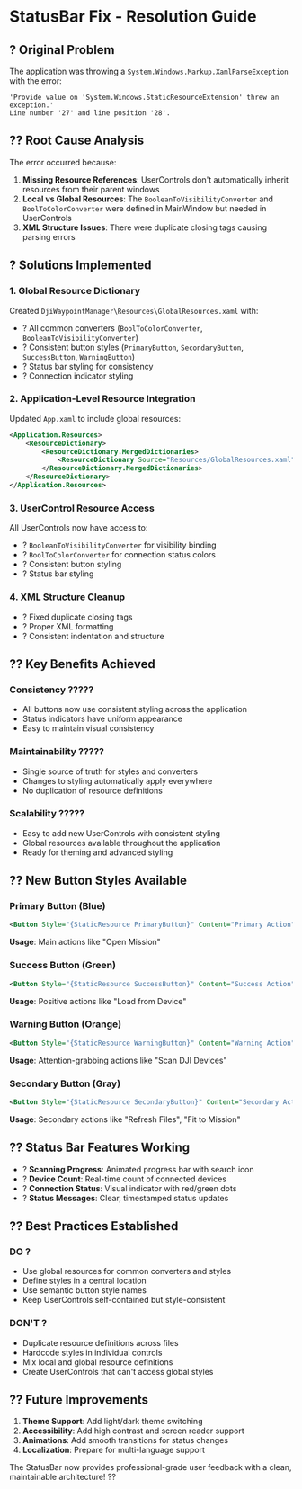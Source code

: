 # StatusBar Fix - Resolution Guide

## ? **Original Problem**

The application was throwing a `System.Windows.Markup.XamlParseException` with the error:
```
'Provide value on 'System.Windows.StaticResourceExtension' threw an exception.' 
Line number '27' and line position '28'.
```

## ?? **Root Cause Analysis**

The error occurred because:

1. **Missing Resource References**: UserControls don't automatically inherit resources from their parent windows
2. **Local vs Global Resources**: The `BooleanToVisibilityConverter` and `BoolToColorConverter` were defined in MainWindow but needed in UserControls
3. **XML Structure Issues**: There were duplicate closing tags causing parsing errors

## ? **Solutions Implemented**

### **1. Global Resource Dictionary**
Created `DjiWaypointManager\Resources\GlobalResources.xaml` with:
- ? All common converters (`BoolToColorConverter`, `BooleanToVisibilityConverter`)
- ? Consistent button styles (`PrimaryButton`, `SecondaryButton`, `SuccessButton`, `WarningButton`)
- ? Status bar styling for consistency
- ? Connection indicator styling

### **2. Application-Level Resource Integration**
Updated `App.xaml` to include global resources:
```xml
<Application.Resources>
    <ResourceDictionary>
        <ResourceDictionary.MergedDictionaries>
            <ResourceDictionary Source="Resources/GlobalResources.xaml"/>
        </ResourceDictionary.MergedDictionaries>
    </ResourceDictionary>
</Application.Resources>
```

### **3. UserControl Resource Access**
All UserControls now have access to:
- ? `BooleanToVisibilityConverter` for visibility binding
- ? `BoolToColorConverter` for connection status colors
- ? Consistent button styling
- ? Status bar styling

### **4. XML Structure Cleanup**
- ? Fixed duplicate closing tags
- ? Proper XML formatting
- ? Consistent indentation and structure

## ?? **Key Benefits Achieved**

### **Consistency** ?????
- All buttons now use consistent styling across the application
- Status indicators have uniform appearance
- Easy to maintain visual consistency

### **Maintainability** ?????
- Single source of truth for styles and converters
- Changes to styling automatically apply everywhere
- No duplication of resource definitions

### **Scalability** ?????
- Easy to add new UserControls with consistent styling
- Global resources available throughout the application
- Ready for theming and advanced styling

## ?? **New Button Styles Available**

### **Primary Button** (Blue)
```xml
<Button Style="{StaticResource PrimaryButton}" Content="Primary Action"/>
```
**Usage**: Main actions like "Open Mission"

### **Success Button** (Green)
```xml
<Button Style="{StaticResource SuccessButton}" Content="Success Action"/>
```
**Usage**: Positive actions like "Load from Device"

### **Warning Button** (Orange)
```xml
<Button Style="{StaticResource WarningButton}" Content="Warning Action"/>
```
**Usage**: Attention-grabbing actions like "Scan DJI Devices"

### **Secondary Button** (Gray)
```xml
<Button Style="{StaticResource SecondaryButton}" Content="Secondary Action"/>
```
**Usage**: Secondary actions like "Refresh Files", "Fit to Mission"

## ?? **Status Bar Features Working**

- ? **Scanning Progress**: Animated progress bar with search icon
- ? **Device Count**: Real-time count of connected devices
- ? **Connection Status**: Visual indicator with red/green dots
- ? **Status Messages**: Clear, timestamped status updates

## ?? **Best Practices Established**

### **DO** ?
- Use global resources for common converters and styles
- Define styles in a central location
- Use semantic button style names
- Keep UserControls self-contained but style-consistent

### **DON'T** ?
- Duplicate resource definitions across files
- Hardcode styles in individual controls
- Mix local and global resource definitions
- Create UserControls that can't access global styles

## ?? **Future Improvements**

1. **Theme Support**: Add light/dark theme switching
2. **Accessibility**: Add high contrast and screen reader support
3. **Animations**: Add smooth transitions for status changes
4. **Localization**: Prepare for multi-language support

The StatusBar now provides professional-grade user feedback with a clean, maintainable architecture! ??
